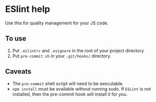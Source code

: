 # ESlint help
Use this for quality management for your JS code.

## To use
1. Put `.eslintrc` and `.esignore` in the root of your project directory
2. Put `pre-commit.sh` in your `.git/hooks/` directory.

## Caveats
- The `pre-commit` shell script will need to be executable.
- `npm install` must be available without running sudo. If `ESLint` is
  not installed, then the pre-commit hook will install it for you.
